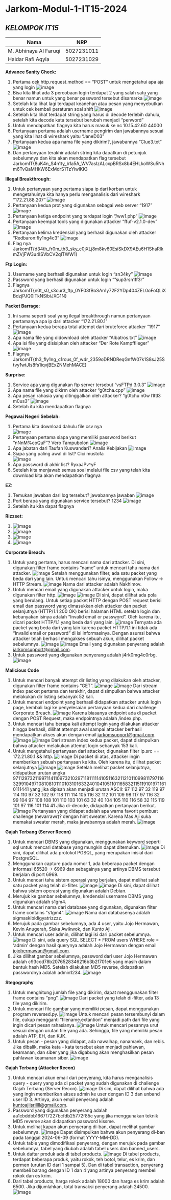 # Jarkom-Modul-1-IT15-2024

## ***KELOMPOK IT15***
| Nama      | NRP         |
  |-----------|-------------|
  | M. Abhinaya Al Faruqi | 5027231011  |  
  | Haidar Rafi Aqyla | 5027231029   |

**Advance Sanity Check:**
1.	Pertama cek http.request.method == “POST” untuk mengetahui apa aja yang login
 ![image](https://github.com/user-attachments/assets/d795753d-9826-4962-ba80-5c200006dcf3)
2.	Bisa kita lihat ada 3 percobaan login terdapat 2 yang salah satu yang benar namun untuk yang benar password tersebut disamarka 
![image](https://github.com/user-attachments/assets/04faad69-03f9-4482-9351-b649c3d67ccb)
3.	Setelah kita lihat lagi terdapat keanehan atau pesan yang menyebutkan untuk cek kembali peraturan soal shift 
![image](https://github.com/user-attachments/assets/6d655fea-43e5-4595-af50-041b68ecb463)
4.	Setelah kita lihat terdapat string yang harus di decode terlebih dahulu, setelah kita decode kata tersebut berubah menjadi “penword”
5.	Untuk mendapatkan flagnya kita harus masuk ke nc 10.15.42.60 44000
6.	Pertanyaan pertama adalah username pengirim dan jawabannya sesuai yang kita lihat di wireshark yaitu “JaneD03”
7.	Pertanyaan kedua apa nama file yang dikirim?, jawabannya “Clue3.txt” 
![image](https://github.com/user-attachments/assets/5955dce7-28c7-4041-a499-0490f0179169)
8.	Dan pertanyaan terakhir adalah string kita dapatkan di petunjuk sebelumnya dan kita akan mendapatkan flag tersebut JarkomIT{8uK4n_S4n1ty_b1a5A_WV7asIzALcxpBRSx8b4EHLkoWSu5Nhm6TvQaMHkW6ExMdrS1TzYiwIKK}

**Illegal Breakthrough:**
1.	Untuk pertanyaan yang pertama siapa ip dari korban untuk mengetahuinya kita hanya perlu menganalisis dari wireshark “172.21.88.207” 
![image](https://github.com/user-attachments/assets/7beb25d2-3562-4729-9170-482cf69dce3c)
2.	Pertanyaan kedua prot yang digunakan sebagai web server “1917” 
![image](https://github.com/user-attachments/assets/e3f2a820-0ca1-4e40-8ef1-428f71d28410)
3.	Pertanyaan ketiga endpoint yang terdapat login “/ww1.php” 
![image](https://github.com/user-attachments/assets/ed5ac796-7894-40b5-a051-7ef569c55777)
4.	Pertanyaan keempat tools yang digunakan attacker “ffuf-v2.1.0-dev” 
![image](https://github.com/user-attachments/assets/54cc3abe-c799-4633-892a-108cd819bbb8)
5.	Pertanyaan kelima kredensial yang berhasil digunakan oleh attacker “Redbaron:fly1ng4c3” 
![image](https://github.com/user-attachments/assets/152f5537-658e-404d-a872-29fc3ac210ad)
6.	Flag nya JarkomIT{d34th_fr0m_th3_sky_c0jXLj8m8kv60EsiSkDX9AEu6H1ShaRlkmZVjFW3u4ISVbCV2qlTWW1}

**Ftp Login:**
1.	Username yang berhasil digunakan untuk login “sn34ky” 
![image](https://github.com/user-attachments/assets/b8df6f36-a16d-4a36-8391-c5405c631fa0)
2.	Password yang berhasil digunakan untuk login “”sup3rsn1ff3r”
3.	Flagnya JarkomIT{n0t_s0_s3cur3_ftp_0YF03fBoSAn1y72F2YDp404ZEL0oFoQLiXBdzjPJQ0iTkNSibiJXG1N}

**Packet Barrage:**
1.	Ini sama seperti soal yang ilegal breakthrough namun pertanyaan pertamanya apa ip dari attacker “172.21.80.1”
2.	Pertanyaan kedua berapa total attempt dari bruteforce attacker “1917” 
![image](https://github.com/user-attachments/assets/c73ff422-614d-42de-b52a-28a0f09307c2)
3.	Apa nama file yang didownload oleh attacker “Albatros.txt” 
![image](https://github.com/user-attachments/assets/cb061a0a-ceea-4110-ace2-9b0c669fae25)
4.	Apa isi file yang disisipkan oleh attacker “Der Rote Kampfflieger” 
![image](https://github.com/user-attachments/assets/3198859b-b4a7-43ec-a5bd-3f6041e964fa)
5.	Flagnya JarkomIT{th3_fly1ng_c1rcus_0f_w4r_2359oDRNDReqGnfW07k1S8sJ25Stvy1wtJls8fs1iqvjBExZNMehMACE}

**Surprise:**
1.	Service apa yang digunakan ftp server tersebut “vsFTPd 3.0.3” 
![image](https://github.com/user-attachments/assets/127a6cce-4663-4e31-aa86-9fe68446f5bc)
2.	Apa nama file yang dikirm oleh attacker “g0tcha.cpp” 
![image](https://github.com/user-attachments/assets/541e8284-4513-4d21-adbd-e7809d0b5d87)
3.	Apa pesan rahasia yang ditinggalkan oleh attacker? “g0tchu n0w l1ttl3 m0us3” 
![image](https://github.com/user-attachments/assets/7f7fae7f-3dbe-41cc-86c0-0ca11d55abef)
4.	Setelah itu kita mendapatkan flagnya

**Pegawai Negeri Sebelah:**
1.	Pertama kita download dahulu file csv nya  
![image](https://github.com/user-attachments/assets/981fca5a-6669-4037-ab17-3cc037bdbba8)
2.	Pertanyaan pertama siapa yang memiliki password berikut “nNnM%coQuF”? Vero Tampubolon 
![image](https://github.com/user-attachments/assets/d553b4fa-0c75-4342-b24f-aae699aaf8f9)
3.	Apa jabatan dari Taufan Kuswandari? Analis Kebijakan 
![image](https://github.com/user-attachments/assets/1b9c76aa-5cfe-43bc-9e4c-16b1537baf72)
4.	Siapa yang paling awal di list? Cici mustofa  
![image](https://github.com/user-attachments/assets/855e517f-6743-47fe-a4da-dc85694fa1a1)
5.	Apa password di akhir list? RyxaJPv^yF
6.	Setelah kita menjawab semua soal melalui file csv yang telah kita download kita akan mendapatkan flagnya

**EZ:**
1.	Temukan jawaban dari log tersebut? jawabannya jawaban 
![image](https://github.com/user-attachments/assets/5012a8a6-7ede-445e-877b-c1fe24c6e876)
2.	Port berapa yang digunakan service tersebut? 1234 
![image](https://github.com/user-attachments/assets/f2792235-7d2a-4ec1-9a92-643acc737cef)
3.	Setelah itu kita dapat flagnya

**Rizzset:**
1.	 ![image](https://github.com/user-attachments/assets/bf006e65-ebd9-4dc6-abdb-aed1b12cfef4)
2.	 ![image](https://github.com/user-attachments/assets/8aa6e645-ebcf-4c8a-ace8-04c88c73794c)
3.	 ![image](https://github.com/user-attachments/assets/31b5817a-aa2c-48b6-9a93-4cc91761417a)
4.	 ![image](https://github.com/user-attachments/assets/623ffa98-60bb-4397-9a90-6bacf575d6c5)

**Corporate Breach:**
1.	Untuk yang pertama, harus mencari nama dari attacker. Di sini, digunakan filter frame contains “name” untuk mencari tahu nama dari attacker.
![image](https://github.com/user-attachments/assets/39ed21f7-e76a-4fad-a314-a59bb906c8db)
Setelah menggunakan filter, ada satu packet yang beda dari yang lain. Untuk mencari tahu isinya, menggunakan Follow -> HTTP Stream.
![image](https://github.com/user-attachments/assets/455dbb4e-e4e4-44b1-8f61-21e39e2371fc)
Nama dari attacker adalah Nakhimov.
2.	Untuk mencari email yang digunakan attacker untuk login, maka digunakan filter http.
![image](https://github.com/user-attachments/assets/6c1d796c-51e1-430d-96f9-e17aa527eb2a)
![image](https://github.com/user-attachments/assets/32278d94-5b07-43ee-9f2f-a26546ff9c45)
Di sini, dapat dilihat ada pola yang berulang. Untuk setiap packet HTTP dengan POST request berisi email dan password yang dimasukkan oleh attacker dan packet selanjutnya (HTTP/1.1 200 OK) berisi halaman HTML setelah login dan kebanyakan isinya adalah “Invalid email or password”. Oleh karena itu, dicari packet HTTP/1.1 yang beda dari yang lain.
![image](https://github.com/user-attachments/assets/888c6d9f-fc67-40be-aaac-7638566918f0)
Ternyata ada packet yang beda dari yang lain karena packet HTTP/1.1 ini tidak ada “Invalid email or password” di isi informasinya. Dengan asumsi bahwa attacker telah berhasil mengakses sebuah akun, dilihat packet sebelumnya.
![image](https://github.com/user-attachments/assets/3754c9da-9630-47bf-9ed5-c9bcee30c69b)
![image](https://github.com/user-attachments/assets/47abbb5f-042f-48f1-9dd3-d7c6a400a1c6)
Email yang digunakan penyerang adalah jarkomsupport@gmail.com.
3.	Untuk password yang digunakan penyerang adalah j4rk0mg4c0rbg.
![image](https://github.com/user-attachments/assets/2824dca6-09e2-401f-8b1c-220e4547ca65)


**Malicious Code**
1.	Untuk mencari banyak attempt dir listing yang dilakukan oleh attacker, digunakan filter frame contains “GET”.
![image](https://github.com/user-attachments/assets/aed3aeff-db48-41a7-9574-cbb0f9292cf1)
![image](https://github.com/user-attachments/assets/4142e890-0c20-4b32-a568-63d77070ae45)
Dari stream index packet pertama dan terakhir, dapat disimpulkan bahwa attacker melakukan dir listing sebanyak 52 kali.
2.	Untuk mencari endpoint yang berhasil didapatkan attacker  untuk login page, kembali lagi ke penyelesaian pertanyaan kedua dari challenge Corporate Breach.
![image](https://github.com/user-attachments/assets/e1db2333-c5a9-4463-8156-79967d6f5996)
Karena biasanya endpoint ada di packet dengan POST Request, maka endpointnya adalah /index.php.
3.	Untuk mencari tahu berapa kali attempt login yang dilakukan attacker hingga berhasil, dilihat attempt awal sampai attacker berhasil mendapatkan akses akun dengan email jarkomsupport@gmail.com.
![image](https://github.com/user-attachments/assets/d9e3b196-add1-4bcb-b45b-00af216b91dd)
![image](https://github.com/user-attachments/assets/7c2d2f70-f6c7-40d0-8e88-581fa2d7ce5e)
Dari stream index kedua packet, dapat disimpulkan bahwa attacker melakukan attempt login sebanyak 153 kali.
4.	Untuk mengetahui pertanyaan dari attacker, digunakan filter ip.src == 172.21.80.1 && http.
![image](https://github.com/user-attachments/assets/1c4699f5-d7b9-4806-8cde-78bc9e7e875b)
Di packet di atas, attacker ingin memberikan sebuah pertanyaan ke kita. Oleh karena itu, dilihat packet selanjutnya
![image](https://github.com/user-attachments/assets/059c4f6f-02f3-4d4b-94f6-71cc017e751b)
![image](https://github.com/user-attachments/assets/a466e895-8700-4cd7-8b43-b695d7fa3717)
Setelah melihat packet selanjutnya, didapatkan urutan angka 9711297321199711411097321029711811111410511632112101109981179711632991049710810810111010310163324010410511011658321151191019711610111441 yang jika dipisah akan menjadi urutan ASCII:
97 112 97 32 119 97 114 110 97 32 102 97 118 111 114 105 116 32 112 101 109 98 117 97 116 32 99 104 97 108 108 101 110 103 101 63 32 40 104 105 110 116 58 32 115 119 101 97 116 101 114 41
Jika di-decode, didapatkan pertanyaan berikut.
![image](https://github.com/user-attachments/assets/801b0a58-bfe6-4121-998d-6a1ecf794ca3)
Pertanyaan yang didapat adalah apa warna favorit pembuat challenge (nevarrawr)? dengan hint sweater. Karena Mas Aji suka memakai sweater merah, maka jawabannya adalah merah.
![image](https://github.com/user-attachments/assets/4032dbf6-0273-4326-9532-ef5e1ed2c115)

**Gajah Terbang (Server Recon)**
1.	Untuk mencari DBMS yang digunakan, menggunakan keyword seperti sql untuk mencari database yang mungkin dapat ditemukan.
![image](https://github.com/user-attachments/assets/f97ffd4e-6675-41cc-964b-4cdfcff24ac8)
Di sini, dapat dilihat ada protokol PGSQL, yang merupakan inisial dari PostgreSQL.
2.	Menggunakan capture pada nomor 1, ada beberapa packet dengan informasi 65520 -> 6969 dan sebagainya yang artinya DBMS tersebut berjalan di port 6969.
3.	Untuk mencari tahu sistem operasi yang berjalan, dapat melihat salah satu packet yang telah di-filter.
![image](https://github.com/user-attachments/assets/822d83df-904d-4a97-81b8-329274a3ece1)
![image](https://github.com/user-attachments/assets/d05450d2-1cb5-4ed2-873a-b1380f4d538e)
Di sini, dapat dilihat bahwa sistem operasi yang digunakan adalah Debian.
4.	Merujuk ke gambar sebelumnya, kredensial username DBMS yang digunakan adalah s1gm4.
5.	Untuk mencari nama dari database yang digunakan, digunakan filter frame contains "s1gm4".
![image](https://github.com/user-attachments/assets/75e1967e-d577-431f-97af-c283429af882)
Nama dari databasenya adalah sigmaskibidigyatrizzzz.
6.	Merujuk pada gambar sebelumnya, ada 4 user, yaitu Jojo Hermawan, Kevin Anugerah, Siska Awikwok, dan Kunto Aji.
7.	Untuk mencari user admin, dilihat lagi isi dari packet sebelumnya.
![image](https://github.com/user-attachments/assets/45d0c530-8cda-4d28-9478-2467d5f7d9e4)
Di sini, ada query SQL SELECT * FROM users WHERE role = ‘admin’ dengan hasil querynya adalah Jojo Hermawan dengan email jojohermawan@gmail.com.
8.	Jika dilihat gambar sebelumnya, password dari user Jojo Hermawan adalah c93ccd78b2076528346216b3b2f701e6 yang masih dalam bentuk hash MD5. Setelah dilakukan MD5 reverse, didapatkan passwordnya adalah admin1234.
![image](https://github.com/user-attachments/assets/8da77c42-d9f5-44e6-89dd-3a18b6939c2a)
 

**Stegography**
1.	Untuk menghitung jumlah file yang dikirim, dapat menggunakan filter frame contains “png”.
![image](https://github.com/user-attachments/assets/da3a5750-72c7-491f-bfce-51bf0511277c)
Dari packet yang telah di-filter, ada 13 file yang dikirim.
2.	Untuk mencari file gambar yang memiliki pesan, dapat menggunakan program reversed.py.
![image](https://github.com/user-attachments/assets/c80e4102-7e61-4665-a913-1a712239b36a)
Untuk mencari pesan tersembunyi dalam file, cukup mengganti “filename.extantion” menjadi path dari file yang ingin dicari pesan rahasianya.
![image](https://github.com/user-attachments/assets/6bb61e25-1377-4dad-8ae6-b2e59e9e5976)
Untuk mencari pesannya urut sesuai dengan urutan file yang ada. Sehingga, file yang memiliki pesan adalah ATP, EH, dan KJK.
3.	Untuk pesan - pesan yang didapat, ada nawalhap, nanamaek, dan rebis. Jika dibalik, maka kata - kata tersebut akan menjadi pahlawan, keamanan, dan siber yang jika digabung akan menghasilkan pesan pahlawan keamanan siber.
![image](https://github.com/user-attachments/assets/49067dfb-1c7f-45b7-b423-a0f71ae72669)

**Gajah Terbang (Attacker Recon)**
1.	Untuk mencari akun email dari penyerang, kita harus menganalisis query - query yang ada di packet yang sudah digunakan di challenge Gajah Terbang (Server Recon).
![image](https://github.com/user-attachments/assets/b44d06e3-c1a0-45c8-9128-f16961da297f)
Di sini, dapat dilihat bahwa ada yang ingin memberikan akses admin ke user dengan ID 3 dan unband user ID 3. Artinya, akun email penyerang adalah kuntoajiisrillll@gmail.com.
2.	Password yang digunakan penyerang adalah aa1cbddbb1667f7227bcfdb25772f85c yang jika menggunakan teknik MD5 reverse akan didapatkan password kissme.
3.	Untuk melihat kapan akun penyerang di-ban, dapat melihat gambar sebelumnya.
![image](https://github.com/user-attachments/assets/220256d4-24e2-4963-8646-82137ec3a9f9)
Dapat disimpulkan bahwa akun penyerang di-ban pada tanggal 2024-06-09 (format YYYY-MM-DD).
4.	Untuk table yang dimodifikasi penyerang, dengan merujuk pada gambar sebelumnya, tabel yang diubah adalah tabel users dan banned_users.
5.	Untuk daftar produk ada di tabel products.
![image](https://github.com/user-attachments/assets/d8b09a21-5737-4e07-905d-244e46083f0c)
Di tabel products, terdapat beberapa produk, yaitu rokok, teh botol, telur, es krim, dan permen (urutan ID dari 1 sampai 5). Dan di tabel transaction, penyerang membeli barang dengan ID 1 dan 4 yang artinya penyerang membeli rokok dan es krim.
6.	Dari tabel products, harga rokok adalah 18000 dan harga es krim adalah 6500. Jika dijumlahkan, total transaksi penyerang adalah 24500.
![image](https://github.com/user-attachments/assets/d1696c70-d036-4759-842a-3eff9c946191)
